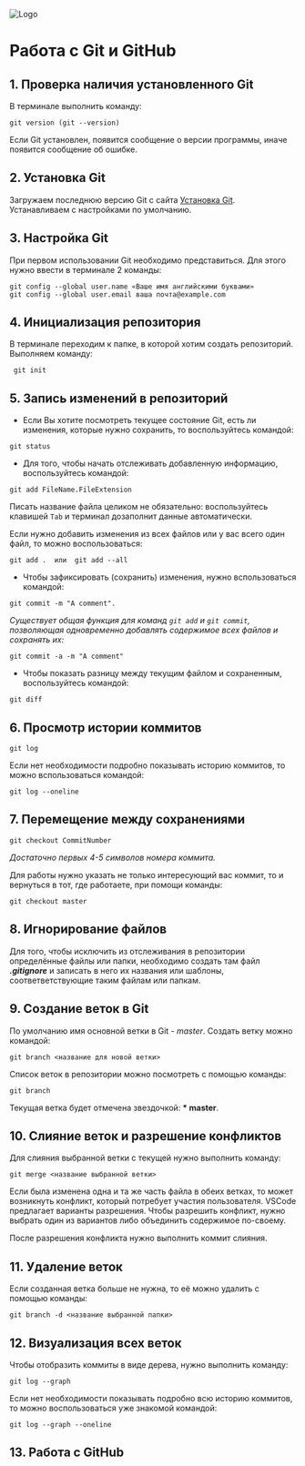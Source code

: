 ![Logo](Git-Logo-1788C.png)
# Работа с Git и GitHub
## 1. Проверка наличия установленного Git
В терминале выполнить команду: 
```
git version (git --version)
```
Если Git установлен, появится сообщение о версии программы, иначе появится сообщение об ошибке.
## 2. Установка Git
Загружаем последнюю версию Git с сайта [Установка Git](https://git-scm.com/downloads). 
Устанавливаем с настройками по умолчанию.
## 3. Настройка Git
При первом использовании Git необходимо представиться.
Для этого нужно ввести в терминале 2 команды:
```
git config --global user.name «Ваше имя английскими буквами»
git config --global user.email ваша почта@example.com
```
## 4. Инициализация репозитория
В терминале переходим к папке, в которой хотим создать репозиторий. Выполняем команду:
```
 git init 
 ```
 ## 5. Запись изменений в репозиторий
 * Если Вы хотите посмотреть текущее состояние Git, есть ли изменения, которые нужно сохранить, то воспользуйтесь командой:
 ```
 git status
 ```
 * Для того, чтобы начать отслеживать добавленную информацию, воспользуйтесь командой: 
 ```
 git add FileName.FileExtension
 ```
Писать название файла целиком не обязательно: воспользуйтесь клавишей `Tab` и терминал дозаполнит данные автоматически.

Если нужно добавить изменения из всех файлов или у вас всего один файл, то можно воспользоваться:
```
git add .  или  git add --all
 ```
 * Чтобы зафиксировать (сохранить) изменения, нужно вспользоваться командой:
 ```
 git commit -m "A comment".
 ```
 *Существует общая функция для команд `git add` и `git commit`, позволяющая одновременно добавлять содержимое всех файлов и сохранять их:*
 ```
 git commit -a -m "A comment"
 ```
 * Чтобы показать разницу между текущим файлом и сохраненным, воспользуйтесь командой:
 ```
 git diff
 ```
 ## 6. Просмотр истории коммитов  
 ```
 git log
 ```
 Если нет необходимости подробно показывать историю коммитов, то можно вспользоваться командой:
 ```
 git log --oneline
 ```
 ## 7. Перемещение между сохранениями 
 ```
 git checkout CommitNumber
 ```
 *Достаточно первых 4-5 символов номера коммита.*

 Для работы нужно указать не только интересующий вас коммит, то и вернуться в тот, где работаете, при помощи команды:
 ```
 git checkout master
 ```
 ## 8. Игнорирование файлов 
 Для того, чтобы исключить из отслеживания в репозитории определённые файлы или папки,  необходимо создать там файл  ***.gitignore*** и записать в него их названия или шаблоны, соответветствующие таким файлам или папкам. 

 ## 9. Создание веток в Git
 По умолчанию имя основной ветки в Git - *master*. 
 Создать ветку можно командой:
 ```
 git branch <название для новой ветки>
 ```
 Список веток в репозитории можно посмотреть с помощью команды: 
 ```
 git branch
 ```
 Текущая ветка будет отмечена звездочкой: **\* master**.

## 10. Слияние веток и разрешение конфликтов
Для слияния выбранной ветки с текущей нужно выполнить команду:
```
git merge <название выбранной ветки>
```
Если была изменена одна и та же часть файла в обеих ветках, то может возникнуть конфликт, который потребует участия пользователя.
VSCode предлагает варианты разрешения.
Чтобы разрешить конфликт, нужно выбрать один из вариантов либо объединить содержимое по-своему. 

После разрешения конфликта нужно выполнить коммит слияния.

## 11. Удаление веток
Если созданная ветка больше не нужна, то её можно удалить с помощью команды: 
```
git branch -d <название выбранной папки>
```

## 12. Визуализация всех веток 
Чтобы отобразить коммиты в виде дерева, нужно выполнить команду:
```
git log --graph
```
Если нет необходимости показывать подробно всю историю коммитов, то можно воспользоваться уже знакомой командой:
```
git log --graph --oneline
```
## 13. Работа с GitHub
